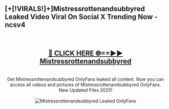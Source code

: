 <h2>[+[!VIRALS!]+]Mistressrottenandsubbyred Leaked Video Viral On Social X Trending Now - ncsv4</h2>
<br>
<div align="center">
<h2><a href="https://libra.edu.pl?Mistressrottenandsubbyred" rel="nofollow">🔴 CLICK HERE 🌐==►► Mistressrottenandsubbyred</a></h2>
<br>
Get Mistressrottenandsubbyred OnlyFans leaked all content. Now you can access all videos and pictures of Mistressrottenandsubbyred OnlyFans. New Updated Files 2025!
<br>
<br>
<a href="https://libra.edu.pl?Mistressrottenandsubbyred" rel="nofollow" data-target="animated-image.originalLink"><img src="https://i.ibb.co.com/WyWwxjT/player-gif2.gif" alt="Mistressrottenandsubbyred Leaked OnlyFans" style="max-width: 100%; display: inline-block;" data-target="animated-image.originalImage"></a>
</div>
<br>